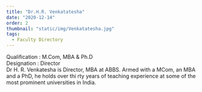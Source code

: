 ```yaml
---
title: "Dr.H.R. Venkatatesha"
date: "2020-12-14"
order: 2
thumbnail: "static/img/Venkatatesha.jpg"
tags:
  - Faculty Directory
---
```


Qualification : M.Com, MBA & Ph.D  
Designation : Director  
Dr H. R. Venkatesha is Director, MBA at ABBS. Armed with a MCom, an MBA and a PhD, he holds over thi rty years of teaching experience at some of the most prominent universities in India.
